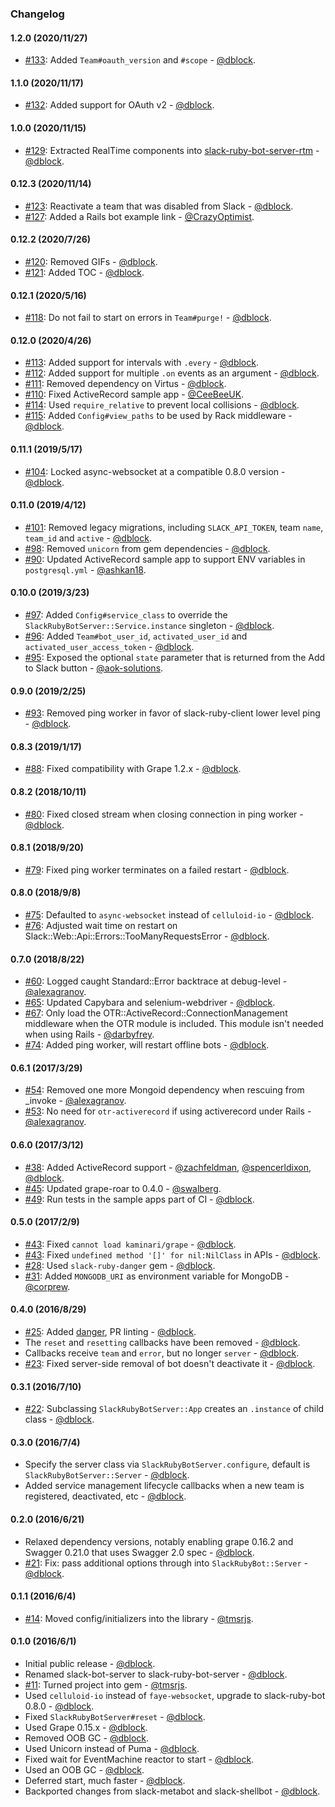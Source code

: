 ### Changelog

#### 1.2.0 (2020/11/27)

* [#133](https://github.com/slack-ruby/slack-ruby-bot-server/pull/133): Added `Team#oauth_version` and `#scope` - [@dblock](https://github.com/dblock).

#### 1.1.0 (2020/11/17)

* [#132](https://github.com/slack-ruby/slack-ruby-bot-server/pull/132): Added support for OAuth v2 - [@dblock](https://github.com/dblock).

#### 1.0.0 (2020/11/15)

* [#129](https://github.com/slack-ruby/slack-ruby-bot-server/pull/129): Extracted RealTime components into [slack-ruby-bot-server-rtm](https://github.com/slack-ruby/slack-ruby-bot-server-rtm) - [@dblock](https://github.com/dblock).

#### 0.12.3 (2020/11/14)

* [#123](https://github.com/slack-ruby/slack-ruby-bot-server/pull/123): Reactivate a team that was disabled from Slack - [@dblock](https://github.com/dblock).
* [#127](https://github.com/slack-ruby/slack-ruby-bot-server/pull/127): Added a Rails bot example link - [@CrazyOptimist](https://github.com/CrazyOptimist).

#### 0.12.2 (2020/7/26)

* [#120](https://github.com/slack-ruby/slack-ruby-bot-server/pull/120): Removed GIFs - [@dblock](https://github.com/dblock).
* [#121](https://github.com/slack-ruby/slack-ruby-bot-server/pull/121): Added TOC - [@dblock](https://github.com/dblock).

#### 0.12.1 (2020/5/16)

* [#118](https://github.com/slack-ruby/slack-ruby-bot-server/pull/118): Do not fail to start on errors in `Team#purge!` - [@dblock](https://github.com/dblock).

#### 0.12.0 (2020/4/26)

* [#113](https://github.com/slack-ruby/slack-ruby-bot-server/pull/113): Added support for intervals with `.every` - [@dblock](https://github.com/dblock).
* [#112](https://github.com/slack-ruby/slack-ruby-bot-server/pull/112): Added support for multiple `.on` events as an argument - [@dblock](https://github.com/dblock).
* [#111](https://github.com/slack-ruby/slack-ruby-bot-server/pull/111): Removed dependency on Virtus - [@dblock](https://github.com/dblock).
* [#110](https://github.com/slack-ruby/slack-ruby-bot-server/pull/110): Fixed ActiveRecord sample app - [@CeeBeeUK](https://github.com/CeeBeeUK).
* [#114](https://github.com/slack-ruby/slack-ruby-bot-server/pull/114): Used `require_relative` to prevent local collisions - [@dblock](https://github.com/dblock).
* [#115](https://github.com/slack-ruby/slack-ruby-bot-server/pull/115): Added `Config#view_paths` to be used by Rack middleware - [@dblock](https://github.com/dblock).

#### 0.11.1 (2019/5/17)

* [#104](https://github.com/slack-ruby/slack-ruby-bot-server/pull/104): Locked async-websocket at a compatible 0.8.0 version - [@dblock](https://github.com/dblock).

#### 0.11.0 (2019/4/12)

* [#101](https://github.com/slack-ruby/slack-ruby-bot-server/pull/101): Removed legacy migrations, including `SLACK_API_TOKEN`, team `name`, `team_id` and `active` - [@dblock](https://github.com/dblock).
* [#98](https://github.com/slack-ruby/slack-ruby-bot-server/pull/98): Removed `unicorn` from gem dependencies - [@dblock](https://github.com/dblock).
* [#90](https://github.com/slack-ruby/slack-ruby-bot-server/pull/90): Updated ActiveRecord sample app to support ENV variables in `postgresql.yml` - [@ashkan18](https://github.com/ashkan18).

#### 0.10.0 (2019/3/23)

* [#97](https://github.com/slack-ruby/slack-ruby-bot-server/pull/97): Added `Config#service_class` to override the `SlackRubyBotServer::Service.instance` singleton - [@dblock](https://github.com/dblock).
* [#96](https://github.com/slack-ruby/slack-ruby-bot-server/pull/96): Added `Team#bot_user_id`, `activated_user_id` and `activated_user_access_token` - [@dblock](https://github.com/dblock).
* [#95](https://github.com/slack-ruby/slack-ruby-bot-server/pull/95): Exposed the optional `state` parameter that is returned from the Add to Slack button - [@aok-solutions](https://github.com/aok-solutions).

#### 0.9.0 (2019/2/25)

* [#93](https://github.com/slack-ruby/slack-ruby-bot-server/pull/93): Removed ping worker in favor of slack-ruby-client lower level ping - [@dblock](https://github.com/dblock).

#### 0.8.3 (2019/1/17)

* [#88](https://github.com/slack-ruby/slack-ruby-bot-server/issues/88): Fixed compatibility with Grape 1.2.x - [@dblock](https://github.com/dblock).

#### 0.8.2 (2018/10/11)

* [#80](https://github.com/slack-ruby/slack-ruby-bot-server/pull/80): Fixed closed stream when closing connection in ping worker - [@dblock](https://github.com/dblock).

#### 0.8.1 (2018/9/20)

* [#79](https://github.com/slack-ruby/slack-ruby-bot-server/pull/79): Fixed ping worker terminates on a failed restart - [@dblock](https://github.com/dblock).

#### 0.8.0 (2018/9/8)

* [#75](https://github.com/slack-ruby/slack-ruby-bot-server/pull/75): Defaulted to `async-websocket` instead of `celluloid-io` - [@dblock](https://github.com/dblock).
* [#76](https://github.com/slack-ruby/slack-ruby-bot-server/pull/76): Adjusted wait time on restart on Slack::Web::Api::Errors::TooManyRequestsError - [@dblock](https://github.com/dblock).

#### 0.7.0 (2018/8/22)

* [#60](https://github.com/slack-ruby/slack-ruby-bot-server/pull/60): Logged caught Standard::Error backtrace at debug-level - [@alexagranov](https://github.com/alexagranov).
* [#65](https://github.com/slack-ruby/slack-ruby-bot-server/pull/65): Updated Capybara and selenium-webdriver - [@dblock](https://github.com/dblock).
* [#67](https://github.com/slack-ruby/slack-ruby-bot-server/pull/67): Only load the OTR::ActiveRecord::ConnectionManagement middleware when the OTR module is included. This module isn't needed when using Rails - [@darbyfrey](https://github.com/darbyfrey).
* [#74](https://github.com/slack-ruby/slack-ruby-bot-server/pull/74): Added ping worker, will restart offline bots - [@dblock](https://github.com/dblock).

#### 0.6.1 (2017/3/29)

* [#54](https://github.com/slack-ruby/slack-ruby-bot-server/pull/54): Removed one more Mongoid dependency when rescuing from _invoke - [@alexagranov](https://github.com/alexagranov).
* [#53](https://github.com/slack-ruby/slack-ruby-bot-server/pull/53): No need for `otr-activerecord` if using activerecord under Rails - [@alexagranov](https://github.com/alexagranov).

#### 0.6.0 (2017/3/12)

* [#38](https://github.com/slack-ruby/slack-ruby-bot-server/issues/7): Added ActiveRecord support - [@zachfeldman](https://github.com/zachfeldman), [@spencerldixon](https://github.com/spencerldixon), [@dblock](https://github.com/dblock).
* [#45](https://github.com/slack-ruby/slack-ruby-bot-server/pull/45): Updated grape-roar to 0.4.0 - [@swalberg](https://github.com/swalberg).
* [#49](https://github.com/slack-ruby/slack-ruby-bot-server/pull/49): Run tests in the sample apps part of CI - [@dblock](https://github.com/dblock).

#### 0.5.0 (2017/2/9)

* [#43](https://github.com/slack-ruby/slack-ruby-bot-server/pull/43): Fixed `cannot load kaminari/grape` - [@dblock](https://github.com/dblock).
* [#43](https://github.com/slack-ruby/slack-ruby-bot-server/pull/43): Fixed `undefined method '[]' for nil:NilClass` in APIs - [@dblock](https://github.com/dblock).
* [#28](https://github.com/slack-ruby/slack-ruby-bot-server/pull/28): Used `slack-ruby-danger` gem - [@dblock](https://github.com/dblock).
* [#31](https://github.com/slack-ruby/slack-ruby-bot-server/pull/31): Added `MONGODB_URI` as environment variable for MongoDB - [@corprew](https://github.com/corprew).

#### 0.4.0 (2016/8/29)

* [#25](https://github.com/slack-ruby/slack-ruby-bot-server/pull/25): Added [danger](http://danger.systems), PR linting - [@dblock](https://github.com/dblock).
* The `reset` and `resetting` callbacks have been removed - [@dblock](https://github.com/dblock).
* Callbacks receive `team` and `error`, but no longer `server` - [@dblock](https://github.com/dblock).
* [#23](https://github.com/slack-ruby/slack-ruby-bot-server/issues/23): Fixed server-side removal of bot doesn't deactivate it - [@dblock](https://github.com/dblock).

#### 0.3.1 (2016/7/10)

* [#22](https://github.com/slack-ruby/slack-ruby-bot-server/issues/22): Subclassing `SlackRubyBotServer::App` creates an `.instance` of child class - [@dblock](https://github.com/dblock).

#### 0.3.0 (2016/7/4)

* Specify the server class via `SlackRubyBotServer.configure`, default is `SlackRubyBotServer::Server` - [@dblock](https://github.com/dblock).
* Added service management lifecycle callbacks when a new team is registered, deactivated, etc - [@dblock](https://github.com/dblock).

#### 0.2.0 (2016/6/21)

* Relaxed dependency versions, notably enabling grape 0.16.2 and Swagger 0.21.0 that uses Swagger 2.0 spec - [@dblock](https://github.com/dblock).
* [#21](https://github.com/slack-ruby/slack-ruby-bot-server/issues/21): Fix: pass additional options through into `SlackRubyBot::Server` - [@dblock](https://github.com/dblock).

#### 0.1.1 (2016/6/4)

* [#14](https://github.com/slack-ruby/slack-ruby-bot-server/pull/14): Moved config/initializers into the library - [@tmsrjs](https://github.com/tmsrjs).

#### 0.1.0 (2016/6/1)

* Initial public release - [@dblock](https://github.com/dblock).
* Renamed slack-bot-server to slack-ruby-bot-server - [@dblock](https://github.com/dblock).
* [#11](https://github.com/slack-ruby/slack-ruby-bot-server/pull/11): Turned project into gem - [@tmsrjs](https://github.com/tmsrjs).
* Used `celluloid-io` instead of `faye-websocket`, upgrade to slack-ruby-bot 0.8.0 - [@dblock](https://github.com/dblock).
* Fixed `SlackRubyBotServer#reset` - [@dblock](https://github.com/dblock).
* Used Grape 0.15.x - [@dblock](https://github.com/dblock).
* Removed OOB GC - [@dblock](https://github.com/dblock).
* Used Unicorn instead of Puma - [@dblock](https://github.com/dblock).
* Fixed wait for EventMachine reactor to start - [@dblock](https://github.com/dblock).
* Used an OOB GC - [@dblock](https://github.com/dblock).
* Deferred start, much faster - [@dblock](https://github.com/dblock).
* Backported changes from slack-metabot and slack-shellbot - [@dblock](https://github.com/dblock).
